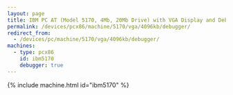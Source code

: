 ```yaml
---
layout: page
title: IBM PC AT (Model 5170, 4Mb, 20Mb Drive) with VGA Display and Debugger
permalink: /devices/pcx86/machine/5170/vga/4096kb/debugger/
redirect_from:
  - /devices/pc/machine/5170/vga/4096kb/debugger/
machines:
  - type: pcx86
    id: ibm5170
    debugger: true
---
```


{% include machine.html id="ibm5170" %}
